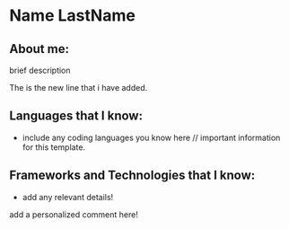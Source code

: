 # Name LastName

## About me:
brief description 

The is the new line that i have added.

## Languages that I know:

- include any coding languages you know here  // important information for this template.  


## Frameworks and Technologies that I know:

- add any relevant details! 


add a personalized comment here!  

